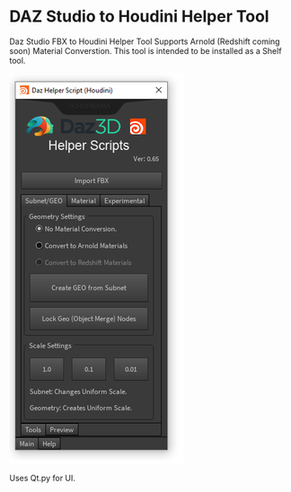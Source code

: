 # DAZ Studio to Houdini Helper Tool
Daz Studio FBX to Houdini Helper Tool Supports Arnold (Redshift coming soon) Material Converstion.
This tool is intended to be installed as a Shelf tool.

![](https://github.com/SideswipeeZ/daz2hou_helper/blob/master/Capture_d2h_v0_65.PNG)

Uses Qt.py for UI.
